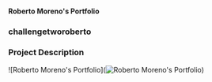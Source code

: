 #### Roberto Moreno's Portfolio

### challengetworoberto

### Project Description 





![Roberto Moreno's Portfolio](![Roberto Moreno's Portfolio](https://user-images.githubusercontent.com/105377377/176100676-ecc95600-8cf5-4270-9409-fe224737f577.jpeg))
